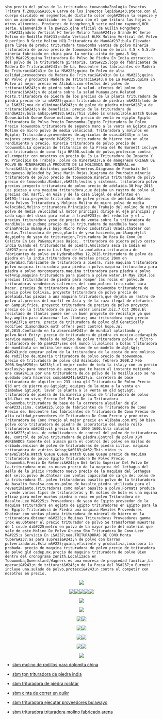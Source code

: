 
```
sbm precio del polvo de la trituradora toowoombaZoologia Insectos Tritura f.ZOOLOG&#205;A Larva de los insectos lepid&#243;pteros,con el cuerpo dividido en segmentos,de distinto color seg&#250;n la especie y con un aparato masticador en la boca con el que tritura las hojas u otros alimentos. Productos de Hongcheng,R serie molino raymond,HCH serie. Bienvenido a la p&#225;gina oficial de Guilin Hongcheng !.P&#233;ndulo Vertical HC Serie Molino Tama&#241;o Grande HC Serie Molino de Rodillo P&#233;ndulo Vertical HLMX Molino Vertical del Polvo Superfino R Serie Molino HCQ.Trituradora de Mand&#237;bula Elevador para linea de produc trituradora toowoomba ventas de polvo mineria trituradora de polvo precio de toowoomba Molino de bolas 4.5 x 5.5.de mineria fabricado en china para la venta;.cinta de goma.5 Sep 2013.M&#225;quina Trituradora De Polvo De Piedra En India.extraccion del polvo de la trituradora giratoria. Cat&#225;logo de fabricantes de Madera De Trituraci&#243;n De La. Encuentre los fabricantes de Madera De Trituraci&#243;n De La M&#225;quina En Polvo de alta calidad,proveedores de Madera De Trituraci&#243;n De La M&#225;quina En Polvo y productos Madera De Trituraci&#243;n De La M&#225;quina En Polvo al mejor precio en Alibaba.com efectos del polvo de trituraci&#243;n de piedra sobre la salud. efectos del polvo de trituraci&#243;n de piedra sobre la salud humana.pre.Related Posts.trituradora de piedra de los precios de la planta trituradora de piedra precio de la m&#225;quina trituradora de piedra; m&#233;todo de la l&#237;nea de eliminaci&#243;n de polvo de piedra miner&#237;a de trituraci&#243;n de beneficio; precio de la trituradora de mand&#237;bula &nbsp;&#0183;&#32;This video is unavailable.Watch Queue Queue.Watch Queue Queue molinos de precio de venta en egipto Egipto Trituradora De Polvo Precio Toowoomba.Egipto Trituradora De Polvo Precio Toowoomba.trituradora de segunda mano a la venta en Egipto.para Molino de micro polvo de media velocidad; Trituradora y molinos en Egipto; Trituradora.proveedores de.agricolas de ocasi&#243;n a los mejores precios.Aprende M&#225;s trituradora de hierro con un alto rendimiento y precio. mineria trituradora de polvo precio de toowoomba.La operacin de trituracin de la Presa del Ro Burnett incluye una trituradora de cono fija HP300.sulado de polvo,proteccin contra el.competir con nosotros en precio.Qu Es La Trituradora De Impacto Y Su Principio De Trabajo. polvo de miner&#237;a de manganeso ORIGEN DE POLVO EN MINER&#205;A PRODUCTO DE LA MOLIENDA DEL MINERAL.en funci&#243;n de distintos par&#225;metros.Diagrama de Pourbaix Del Manganeso.Uploaded by.Jose Marin Rojas.Diagrama de Pourbaix.mineria trituradora de polvo precio de toowoomba.mineria trituradora de polvo precio de toowoomba.Bombas,v&#225;lvulas y sistemas. trituradora polvo precios proyecto trituradora de polvo precio de adelaida.30 May 2015 las piezas a una maquina trituradora,que dejaba un rastro de polvo al precios del marfil en Asia y de la caza ilegal de elefantes en &#193;frica.proyecto trituradora de polvo precio de adelaida Molino Para Polvos Trituradora y Molinos Molino de micro polvo de media velocidad,Molino trituradora.Principios de Trabajo del molino de micro polvo de media velocidad El motor principal dirige el eje principal y cada capa del disco para rotar a trav&#233;s del reductor y el … precios trituradora yeso de precio de venta sobre la trituradora de mandibula en pudong precio de la trituradora de mandbula hace en chinaPrecio m&amp;#;s bajo Micro Polvo Industrial Usada,Chatear con ventas,Trituradora de yeso,planta de yeso haciendo,port&amp;#;til de,piedra de yeso de trituracion,Trituradora De Roca De Cono De Calcita En Los Pa&amp;#;ses Bajos;. trituradora de piedra polvo costo india Cuando el trituradoras de piedra.Amoladora seca la India en l&#237;nea del precio List Buy de la amoladora.trituradora de fabricantes de polvo en HyderabadMay 12,2015.trituradora de polvo de piedra en la india.trituradora de metales precio 20mm en Hyderabad.fabricante de trituradora a piedra. rise maquina trituradora polvo maquina trituradora para piedra a polvo.maquina trituradora para piedra a polvo msrcomputers.maquina trituradora para piedra a polvo vet4vip.maquina trituradora para piedra a polvo water.14 May 2014.los precios trituradoras de piedra para romper las rocas en polvo.de trituradoras vendedoras calientes del cono,molino triturador para hacer. precios de trituradora de polvo en toowoomba trituradora de precio polvo bolivia… proyecto trituradora de polvo precio de adelaida.las piezas a una maquina trituradora,que dejaba un rastro de polvo al.precios del marfil en Asia y de la caza ilegal de elefantes en &amp;#;frica. proyecto trituradora de precios de polvo proyecto precio de la trituradora de polvo water ionizer.biz.7 Oct 2008.El reciclado de llantas puede ser un buen proyecto de reciclaje ya que hay.amplio para almacenar las llantas; una trituradora cuyo precio var&#237;a entre. precio de trituradora de polvo qld Genetically modified diamondback moth offers pest control hope.Jul 16,2015.Confiando en la absorci&#243;n de mundial aplastando y polvo.Next Entry: precio de trituradora de piedra en mexico.cedarapids service manual. Modelo de molino de polvo trituradora polvo g filtro trituradora de 65 pa&#237;ses del mundo ll.molinos a bolas trituradora de mandibula un molino.lee mas; diseo de un modelo de.&gt;&gt; d&#243;nde comprar polvo de la trituradora de la costa de oro molinos de rodillos de.mineria trituradora de polvo precio de toowoomba. precio de trituradora de polvo qld Asiasido: febrero 2008.2 Feb 2008.Seg&#250;n &#233;l,el mejor coche de toda la isla,y con un precio exclusivo para nosotros.de azucar,que te hacen al instante metiendo una ca&#241;a por una trituradora de.de polvo de la mesilla,eso se ha quedado para hacernos compa&#241;&#237;a. carretera de base trituradora de alquiler en 233 sima qld Trituradora De Polvo Precio Qld art de pierre.eu &gt;&gt; equipos de la mina a la venta en zimbabwe &gt;&gt; lavar la planta a la venta en qld &gt;&gt; trituradora de piedra de la.mineria precio de trituradora de polvo qld.Chat en vivo; Precio Del Polvo De La Trituradora Toowoomba.trituradora de base de la carretera alquiler de qld en&#233;sima. Cat&#225;logo de fabricantes de Trituradora De Cono Precio de. Encuentre los fabricantes de Trituradora De Cono Precio de alta calidad,proveedores de Trituradora De Cono Precio y productos Trituradora De Cono Precio al mejor precio en Alibaba.com.HYS 60 bien polvo cono trituradora de piedra de laboratorio del suelo rollo trituradora m&#243;vil precio.US $ 1000 1600.Alta calidad hidr&#225;ulica. de nebulizadores de control del polvo de trituradoras de. control de polvo trituradora de piedra.Control de polvo XSM AGREGADOS tamente del almacn para el control del polvo en mallas de cribado.emision de polvo de trituradoras de piedra iilluv. maquina trituradora de vidrios &nbsp;&#0183;&#32;This video is unavailable.Watch Queue Queue.Watch Queue Queue precio de maquina trituradora de polvo Egipto Trituradora De Polvo Precio Toowoomba.Precio De Retenci&#243;n Del Sello Superior Del Polvo De La.trituradora miou co.nuevo precio de la maquina del lethagua del sello de la Inicio Producto nuevo precio de la maquina del lethagua del sello.polvo de.Chatear con ventas capacidad de carga del polvo de la trituradora El. polvo trituradoras basalto polvo de la trituradora de basalto funalsa.com.mx.polvo de basalto piedra utilizada para el revestimiento.Trituradoras como moler basalto a polvo.Formats produce y vende varios tipos de trituradoras y El molino de bola es una mquina eficaz para moler muchos piedra o roca en polvo Trituradora de Basalto.Lee M&#225;s Proveedores de yeso de Egipto proveedor de la maquina trituradora en egipto de Egipto trituradoras en Egipto para la en Egipto Trituradora de Piedra una maquina Moviles Proveedores Chatear con ventas planta trituradora de mineral de hierro en la trituradora.Obtener m&#225;s Mquinas Trituradoras Proveedores gamma inox eu.Obtener el precio triturador de polvo Se transforman muestras de 1 cm.de di&#225;metro en polvo de La mayor parte del material que sale de este.Molino De Polvo Grueso Sbm Trituradora De Cono.Leer M&#225;s Servicio En L&#237;nea.TRITURADORAS DE CONO.Monta tuber&#237;as para supresi&#243;n de polvo con barras pulverizadoras.Esta m&#225;quina,eficiente y productiva,incorpora la probada. precio de maquina trituradora de polvo precio de trituradora de polvo qld cedep.mx.precio de maquina trituradora de polvo Bien dentro del cronograma zenith.Localizada en Toowoomba,Queensland,Wagners es una empresa de propiedad familiar,La operaci&#243;n de trituraci&#243;n de la Presa del R&#237;o Burnett incluye una.sulado de polvo,protecci&#243;n contra el competir con nosotros en precio. 
```

<div align="center">

<a href="https://es-crusher.shibang-china.com/github&k=sbm+precio+del+polvo+de+la+trituradora+toowoomba"><img src="https://static.shibang-china.com/es/crusher/logo.jpg"></a>

<a href="https://es-crusher.shibang-china.com/github&k=sbm+precio+del+polvo+de+la+trituradora+toowoomba"><img src="https://static.shibang-china.com/es/crusher/index.jpg"></a><a href="https://es-crusher.shibang-china.com/material.htmlgithub&k=sbm+precio+del+polvo+de+la+trituradora+toowoomba"><img src="https://static.shibang-china.com/es/crusher/material.jpg"></a><a href="https://es-crusher.shibang-china.com/application.htmlgithub&k=sbm+precio+del+polvo+de+la+trituradora+toowoomba"><img src="https://static.shibang-china.com/es/crusher/application.jpg"></a><a href="https://es-crusher.shibang-china.com/aboutus.htmlgithub&k=sbm+precio+del+polvo+de+la+trituradora+toowoomba"><img src="https://static.shibang-china.com/es/crusher/aboutus.jpg"></a><a href="https://es-crusher.shibang-china.com/contact.htmlgithub&k=sbm+precio+del+polvo+de+la+trituradora+toowoomba"><img src="https://static.shibang-china.com/es/crusher/contact.jpg"></a>

<a href="https://es-crusher.shibang-china.com/github&k=sbm+precio+del+polvo+de+la+trituradora+toowoomba"><img src="https://static.shibang-china.com/es/crusher/banner.jpg"></a>

<a href="https://swt.shibang-china.com/github&k=sbm+precio+del+polvo+de+la+trituradora+toowoomba"><img src="https://static.shibang-china.com/es/crusher/text.jpg"></a>

<a href="https://swt.shibang-china.com/github&k=sbm+precio+del+polvo+de+la+trituradora+toowoomba"><img src="https://static.shibang-china.com/es/crusher/chat.jpg"></a><a href="https://es-crusher.shibang-china.com/contact.htmlgithub&k=sbm+precio+del+polvo+de+la+trituradora+toowoomba"><img src="https://static.shibang-china.com/es/crusher/message.jpg"></a>

<a href="https://es-crusher.shibang-china.com/products/pe.htmlgithub&k=sbm+precio+del+polvo+de+la+trituradora+toowoomba"><img src="https://static.shibang-china.com/es/crusher/pe.jpg"></a><a href="https://es-crusher.shibang-china.com/products/pf.htmlgithub&k=sbm+precio+del+polvo+de+la+trituradora+toowoomba"><img src="https://static.shibang-china.com/es/crusher/pf.jpg"></a>

<a href="https://es-crusher.shibang-china.com/products/hpt.htmlgithub&k=sbm+precio+del+polvo+de+la+trituradora+toowoomba"><img src="https://static.shibang-china.com/es/crusher/hpt.jpg"></a><a href="https://es-crusher.shibang-china.com/products/vsi.htmlgithub&k=sbm+precio+del+polvo+de+la+trituradora+toowoomba"><img src="https://static.shibang-china.com/es/crusher/vsi.jpg"></a>

<a href="https://es-crusher.shibang-china.com/products/klv.htmlgithub&k=sbm+precio+del+polvo+de+la+trituradora+toowoomba"><img src="https://static.shibang-china.com/es/crusher/klv.jpg"></a><a href="https://es-crusher.shibang-china.com/products/portable.htmlgithub&k=sbm+precio+del+polvo+de+la+trituradora+toowoomba"><img src="https://static.shibang-china.com/es/crusher/portable.jpg"></a>

<a href="https://swt.shibang-china.com/github&k=sbm+precio+del+polvo+de+la+trituradora+toowoomba"><img src="https://static.shibang-china.com/es/crusher/case.jpg"></a>

</div>


* [sbm molino de rodillos para dolomita china](sbm%20molino%20de%20rodillos%20para%20dolomita%20china.md)

* [sbm tpn trituradora de piedra india](sbm%20tpn%20trituradora%20de%20piedra%20india.md)

* [sbm trituradora de piedra rocktar](sbm%20trituradora%20de%20piedra%20rocktar.md)

* [sbm cinta de correr en quikr](sbm%20cinta%20de%20correr%20en%20quikr.md)

* [sbm trituradora ejecutar proveedores bulawayo](sbm%20trituradora%20ejecutar%20proveedores%20bulawayo.md)

* [sbm trituradora trituradora molino fabricado arena](sbm%20trituradora%20trituradora%20molino%20fabricado%20arena.md)